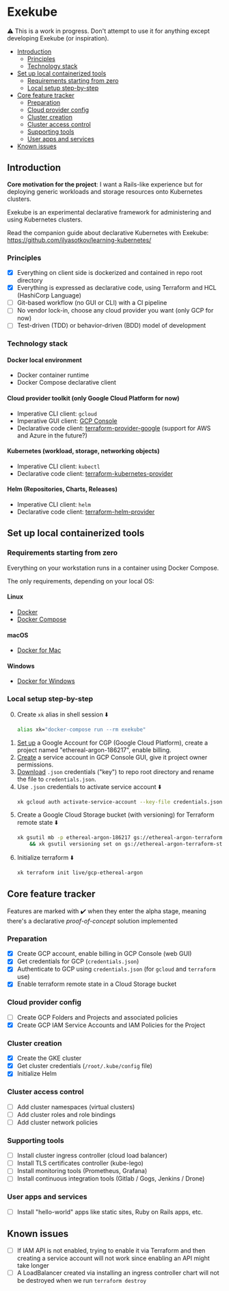 # Exekube

⚠️ This is a work in progress. Don't attempt to use it for anything except developing Exekube (or inspiration).

- [Introduction](#introduction)
	- [Principles](#principles)
	- [Technology stack](#technology-stack)
- [Set up local containerized tools](#set-up-local-containerized-tools)
	- [Requirements starting from zero](#requirements-starting-from-zero)
	- [Local setup step-by-step](#local-setup-step-by-step)
- [Core feature tracker](#core-feature-tracker)
	- [Preparation](#preparation)
	- [Cloud provider config](#cloud-provider-config)
	- [Cluster creation](#cluster-creation)
	- [Cluster access control](#cluster-access-control)
	- [Supporting tools](#supporting-tools)
	- [User apps and services](#user-apps-and-services)
- [Known issues](#known-issues)

## Introduction

**Core motivation for the project**: I want a Rails-like experience but for deploying generic workloads and storage resources onto Kubernetes clusters.

Exekube is an experimental declarative framework for administering and using Kubernetes clusters.

Read the companion guide about declarative Kubernetes with Exekube: <https://github.com/ilyasotkov/learning-kubernetes/>

### Principles

- [x] Everything on client side is dockerized and contained in repo root directory
- [x] Everything is expressed as declarative code, using Terraform and HCL (HashiCorp Language)
- [ ] Git-based workflow (no GUI or CLI) with a CI pipeline
- [ ] No vendor lock-in, choose any cloud provider you want (only GCP for now)
- [ ] Test-driven (TDD) or behavior-driven (BDD) model of development

### Technology stack

#### **Docker** local environment

- Docker container runtime
- Docker Compose declarative client

#### Cloud provider toolkit (only Google Cloud Platform for now)

- Imperative CLI client: `gcloud`
- Imperative GUI client: [GCP Console](/)
- Declarative code client: [terraform-provider-google](/) (support for AWS and Azure in the future?)

#### Kubernetes (workload, storage, networking objects)

- Imperative CLI client: `kubectl`
- Declarative code client: [terraform-kubernetes-provider](/)

#### Helm (Repositories, Charts, Releases)

- Imperative CLI client: `helm`
- Declarative code client: [terraform-helm-provider](/)

## Set up local containerized tools

### Requirements starting from zero

Everything on your workstation runs in a container using Docker Compose.

The only requirements, depending on your local OS:

#### Linux

- [Docker](/)
- [Docker Compose](/)

#### macOS

- [Docker for Mac](/)

#### Windows

- [Docker for Windows](/)

### Local setup step-by-step

0. Create `xk` alias in shell session ⬇️
    ```bash
    alias xk="docker-compose run --rm exekube"
    ```
1. [Set up](https://console.cloud.google.com/) a Google Account for CGP (Google Cloud Platform), create a project named "ethereal-argon-186217", enable billing.
2. [Create](/) a service account in GCP Console GUI, give it project owner permissions.
3. [Download](/) `.json` credentials ("key") to repo root directory and rename the file to `credentials.json`.
4. Use `.json` credentials to activate service account ⬇️
    ```sh
    xk gcloud auth activate-service-account --key-file credentials.json
    ```
5. Create a Google Cloud Storage bucket (with versioning) for Terraform remote state ⬇️
    ```sh
    xk gsutil mb -p ethereal-argon-186217 gs://ethereal-argon-terraform-state \
        && xk gsutil versioning set on gs://ethereal-argon-terraform-state
    ```
6. Initialize terraform ⬇️
    ```sh
    xk terraform init live/gcp-ethereal-argon
    ```

## Core feature tracker

Features are marked with ✔️ when they enter the alpha stage, meaning there's a declarative *proof-of-concept* solution implemented

### Preparation

- [x] Create GCP account, enable billing in GCP Console (web GUI)
- [x] Get credentials for GCP (`credentials.json`)
- [x] Authenticate to GCP using `credentials.json` (for `gcloud` and `terraform` use)
- [x] Enable terraform remote state in a Cloud Storage bucket

### Cloud provider config

- [ ] Create GCP Folders and Projects and associated policies
- [x] Create GCP IAM Service Accounts and IAM Policies for the Project

### Cluster creation

- [x] Create the GKE cluster
- [x] Get cluster credentials (`/root/.kube/config` file)
- [x] Initialize Helm

### Cluster access control

- [ ] Add cluster namespaces (virtual clusters)
- [ ] Add cluster roles and role bindings
- [ ] Add cluster network policies

### Supporting tools

- [ ] Install cluster ingress controller (cloud load balancer)
- [ ] Install TLS certificates controller (kube-lego)
- [ ] Install monitoring tools (Prometheus, Grafana)
- [ ] Install continuous integration tools (Gitlab / Gogs, Jenkins / Drone)

### User apps and services

- [ ] Install "hello-world" apps like static sites, Ruby on Rails apps, etc.

## Known issues

- [ ] If IAM API is not enabled, trying to enable it via Terraform and then creating a service account will not work since enabling an API might take longer
- [ ] A LoadBalancer created via installing an ingress controller chart will not be destroyed when we run `terraform destroy`
